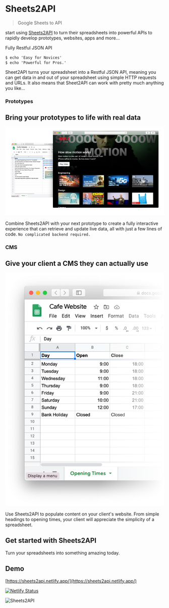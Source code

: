 # Sheets2API
> Google Sheets to API

start using [Sheets2API](https://sheets2api.netlify.app/) to turn their spreadsheets into powerful APIs to rapidly develop prototypes, websites, apps and more...

Fully Restful JSON API
```shell
$ echo 'Easy for Novices'
$ echo 'Powerful for Pros.'
```

Sheet2API turns your spreadsheet into a Restful JSON API, meaning you can get data in and out of your spreadsheet using simple HTTP requests and URLs. It also means that Sheet2API can work with pretty much anything you like...

### Prototypes
## Bring your prototypes to life with real data
![Prototype](./client/assets/images/prototype.png)

Combine Sheets2API with your next prototype to create a fully interactive experience that can retrieve and update live data, all with just a few lines of code. `No complicated backend required.`

### CMS
## Give your client a CMS they can actually use 
![CMS](./client/assets/images/section-cms.png)

Use Sheets2API to populate content on your client's website. From simple headings to opening times, your client will appreciate the simplicity of a spreadsheet. 

## Get started with Sheets2API 

Turn your spreadsheets into something amazing today.

## Demo
[https://sheets2api.netlify.app/](https://sheets2api.netlify.app/)

[![Netlify Status](https://api.netlify.com/api/v1/badges/ee77547f-0248-47f7-951f-a7930960eba3/deploy-status)](https://app.netlify.com/sites/sheets2api/deploys)

![Sheets2API](./sheets2API.gif)
